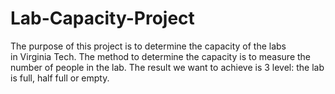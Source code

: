 # Lab-Capacity-Project
The purpose of this project is to determine the capacity of the labs in Virginia Tech. The method to determine the capacity is to measure the number of people in the lab. The result we want to achieve is 3 level: the lab is full, half full or empty. 
